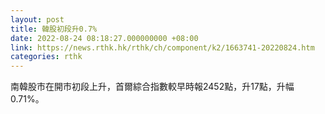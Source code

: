 ```yaml
---
layout: post
title: 韓股初段升0.7%
date: 2022-08-24 08:18:27.000000000 +08:00
link: https://news.rthk.hk/rthk/ch/component/k2/1663741-20220824.htm
categories: rthk
---
```


南韓股市在開市初段上升，首爾綜合指數較早時報2452點，升17點，升幅0.71%。
